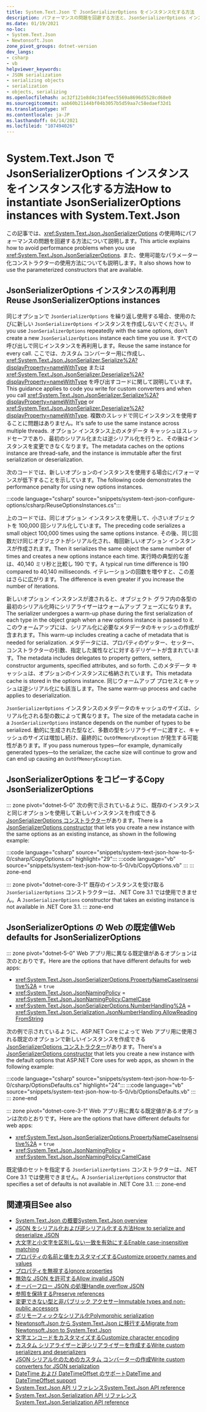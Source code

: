 ```yaml
---
title: System.Text.Json で JsonSerializerOptions をインスタンス化する方法
description: パフォーマンスの問題を回避する方法と、JsonSerializerOptions インスタンスで使用可能なコンストラクターを使用する方法について説明します。
ms.date: 01/19/2021
no-loc:
- System.Text.Json
- Newtonsoft.Json
zone_pivot_groups: dotnet-version
dev_langs:
- csharp
- vb
helpviewer_keywords:
- JSON serialization
- serializing objects
- serialization
- objects, serializing
ms.openlocfilehash: ac32f121e8d4c314feec5569a8696d5528cd68e0
ms.sourcegitcommit: aab60b21144bf04b3057b5d59aa7c58edaef32d1
ms.translationtype: HT
ms.contentlocale: ja-JP
ms.lasthandoff: 04/14/2021
ms.locfileid: "107494026"
---
```

# <a name="how-to-instantiate-jsonserializeroptions-instances-with-systemtextjson"></a><span data-ttu-id="57d54-103">System.Text.Json で JsonSerializerOptions インスタンスをインスタンス化する方法</span><span class="sxs-lookup"><span data-stu-id="57d54-103">How to instantiate JsonSerializerOptions instances with System.Text.Json</span></span>

<span data-ttu-id="57d54-104">この記事では、<xref:System.Text.Json.JsonSerializerOptions> の使用時にパフォーマンスの問題を回避する方法について説明します。</span><span class="sxs-lookup"><span data-stu-id="57d54-104">This article explains how to avoid performance problems when you use <xref:System.Text.Json.JsonSerializerOptions>.</span></span> <span data-ttu-id="57d54-105">また、使用可能なパラメーター化コンストラクターの使用方法についても説明します。</span><span class="sxs-lookup"><span data-stu-id="57d54-105">It also shows how to use the parameterized constructors that are available.</span></span>

## <a name="reuse-jsonserializeroptions-instances"></a><span data-ttu-id="57d54-106">JsonSerializerOptions インスタンスの再利用</span><span class="sxs-lookup"><span data-stu-id="57d54-106">Reuse JsonSerializerOptions instances</span></span>

<span data-ttu-id="57d54-107">同じオプションで `JsonSerializerOptions` を繰り返し使用する場合、使用のたびに新しい `JsonSerializerOptions` インスタンスを作成しないでください。</span><span class="sxs-lookup"><span data-stu-id="57d54-107">If you use `JsonSerializerOptions` repeatedly with the same options, don't create a new `JsonSerializerOptions` instance each time you use it.</span></span> <span data-ttu-id="57d54-108">すべての呼び出しで同じインスタンスを再利用します。</span><span class="sxs-lookup"><span data-stu-id="57d54-108">Reuse the same instance for every call.</span></span> <span data-ttu-id="57d54-109">ここでは、カスタム コンバーター用に作成し、<xref:System.Text.Json.JsonSerializer.Serialize%2A?displayProperty=nameWithType> または <xref:System.Text.Json.JsonSerializer.Deserialize%2A?displayProperty=nameWithType> を呼び出すコードに関して説明しています。</span><span class="sxs-lookup"><span data-stu-id="57d54-109">This guidance applies to code you write for custom converters and when you call <xref:System.Text.Json.JsonSerializer.Serialize%2A?displayProperty=nameWithType> or <xref:System.Text.Json.JsonSerializer.Deserialize%2A?displayProperty=nameWithType>.</span></span> <span data-ttu-id="57d54-110">複数のスレッドで同じインスタンスを使用することに問題はありません。</span><span class="sxs-lookup"><span data-stu-id="57d54-110">It's safe to use the same instance across multiple threads.</span></span> <span data-ttu-id="57d54-111">オプション インスタンス上のメタデータ キャッシュはスレッドセーフであり、最初のシリアル化または逆シリアル化を行うと、その後はインスタンスを変更できなくなります。</span><span class="sxs-lookup"><span data-stu-id="57d54-111">The metadata caches on the options instance are thread-safe, and the instance is immutable after the first serialization or deserialization.</span></span>

<span data-ttu-id="57d54-112">次のコードでは、新しいオプションのインスタンスを使用する場合にパフォーマンスが低下することを示しています。</span><span class="sxs-lookup"><span data-stu-id="57d54-112">The following code demonstrates the performance penalty for using new options instances.</span></span>

:::code language="csharp" source="snippets/system-text-json-configure-options/csharp/ReuseOptionsInstances.cs":::

<span data-ttu-id="57d54-113">上のコードでは、同じオプション インスタンスを使用して、小さいオブジェクトを 100,000 回シリアル化しています。</span><span class="sxs-lookup"><span data-stu-id="57d54-113">The preceding code serializes a small object 100,000 times using the same options instance.</span></span> <span data-ttu-id="57d54-114">その後、同じ回数だけ同じオブジェクトがシリアル化され、毎回新しいオプション インスタンスが作成されます。</span><span class="sxs-lookup"><span data-stu-id="57d54-114">Then it serializes the same object the same number of times and creates a new options instance each time.</span></span> <span data-ttu-id="57d54-115">実行時の典型的な差は、40,140 ミリ秒と比較し 190 です。</span><span class="sxs-lookup"><span data-stu-id="57d54-115">A typical run time difference is 190 compared to 40,140 milliseconds.</span></span> <span data-ttu-id="57d54-116">イテレーションの回数を増やすと、この差はさらに広がります。</span><span class="sxs-lookup"><span data-stu-id="57d54-116">The difference is even greater if you increase the number of iterations.</span></span>

<span data-ttu-id="57d54-117">新しいオプション インスタンスが渡されると、オブジェクト グラフ内の各型の最初のシリアル化時にシリアライザーはウォームアップ フェーズになります。</span><span class="sxs-lookup"><span data-stu-id="57d54-117">The serializer undergoes a warm-up phase during the first serialization of each type in the object graph when a new options instance is passed to it.</span></span> <span data-ttu-id="57d54-118">このウォームアップには、シリアル化に必要なメタデータのキャッシュの作成が含まれます。</span><span class="sxs-lookup"><span data-stu-id="57d54-118">This warm-up includes creating a cache of metadata that is needed for serialization.</span></span> <span data-ttu-id="57d54-119">メタデータには、プロパティのゲッター、セッター、コンストラクターの引数、指定した属性などに対するデリゲートが含まれています。</span><span class="sxs-lookup"><span data-stu-id="57d54-119">The metadata includes delegates to property getters, setters, constructor arguments, specified attributes, and so forth.</span></span> <span data-ttu-id="57d54-120">このメタデータ キャッシュは、オプションのインスタンスに格納されています。</span><span class="sxs-lookup"><span data-stu-id="57d54-120">This metadata cache is stored in the options instance.</span></span> <span data-ttu-id="57d54-121">同じウォームアップ プロセスとキャッシュは逆シリアル化にも該当します。</span><span class="sxs-lookup"><span data-stu-id="57d54-121">The same warm-up process and cache applies to deserialization.</span></span>

<span data-ttu-id="57d54-122">`JsonSerializerOptions` インスタンスのメタデータのキャッシュのサイズは、シリアル化される型の数によって異なります。</span><span class="sxs-lookup"><span data-stu-id="57d54-122">The size of the metadata cache in a `JsonSerializerOptions` instance depends on the number of types to be serialized.</span></span> <span data-ttu-id="57d54-123">動的に生成された型など、多数の型をシリアライザーに渡すと、キャッシュのサイズは増加し続け、最終的に `OutOfMemoryException` が発生する可能性があります。</span><span class="sxs-lookup"><span data-stu-id="57d54-123">If you pass numerous types—for example, dynamically generated types—to the serializer, the cache size will continue to grow and can end up causing an `OutOfMemoryException`.</span></span>

## <a name="copy-jsonserializeroptions"></a><span data-ttu-id="57d54-124">JsonSerializerOptions をコピーする</span><span class="sxs-lookup"><span data-stu-id="57d54-124">Copy JsonSerializerOptions</span></span>

::: zone pivot="dotnet-5-0"
<span data-ttu-id="57d54-125">次の例で示されているように、既存のインスタンスと同じオプションを使用して新しいインスタンスを作成できる [JsonSerializerOptions コンストラクター](xref:System.Text.Json.JsonSerializerOptions.%23ctor(System.Text.Json.JsonSerializerOptions))があります。</span><span class="sxs-lookup"><span data-stu-id="57d54-125">There is a [JsonSerializerOptions constructor](xref:System.Text.Json.JsonSerializerOptions.%23ctor(System.Text.Json.JsonSerializerOptions)) that lets you create a new instance with the same options as an existing instance, as shown in the following example:</span></span>

:::code language="csharp" source="snippets/system-text-json-how-to-5-0/csharp/CopyOptions.cs" highlight="29":::
:::code language="vb" source="snippets/system-text-json-how-to-5-0/vb/CopyOptions.vb" :::
::: zone-end

::: zone pivot="dotnet-core-3-1"
<span data-ttu-id="57d54-126">既存のインスタンスを受け取る `JsonSerializerOptions` コンストラクターは、.NET Core 3.1 では使用できません。</span><span class="sxs-lookup"><span data-stu-id="57d54-126">A `JsonSerializerOptions` constructor that takes an existing instance is not available in .NET Core 3.1.</span></span>
::: zone-end

## <a name="web-defaults-for-jsonserializeroptions"></a><span data-ttu-id="57d54-127">JsonSerializerOptions の Web の既定値</span><span class="sxs-lookup"><span data-stu-id="57d54-127">Web defaults for JsonSerializerOptions</span></span>

::: zone pivot="dotnet-5-0"
<span data-ttu-id="57d54-128">Web アプリ用に異なる既定値があるオプションは次のとおりです。</span><span class="sxs-lookup"><span data-stu-id="57d54-128">Here are the options that have different defaults for web apps:</span></span>

* <xref:System.Text.Json.JsonSerializerOptions.PropertyNameCaseInsensitive%2A> = `true`
* <xref:System.Text.Json.JsonNamingPolicy> = <xref:System.Text.Json.JsonNamingPolicy.CamelCase>
* <xref:System.Text.Json.JsonSerializerOptions.NumberHandling%2A> = <xref:System.Text.Json.Serialization.JsonNumberHandling.AllowReadingFromString>

<span data-ttu-id="57d54-129">次の例で示されているように、ASP.NET Core によって Web アプリ用に使用される既定のオプションで新しいインスタンスを作成できる [JsonSerializerOptions コンストラクター](xref:System.Text.Json.JsonSerializerOptions.%23ctor(System.Text.Json.JsonSerializerDefaults)?view=net-5.0&preserve-view=true)があります。</span><span class="sxs-lookup"><span data-stu-id="57d54-129">There's a [JsonSerializerOptions constructor](xref:System.Text.Json.JsonSerializerOptions.%23ctor(System.Text.Json.JsonSerializerDefaults)?view=net-5.0&preserve-view=true) that lets you create a new instance with the default options that ASP.NET Core uses for web apps, as shown in the following example:</span></span>

:::code language="csharp" source="snippets/system-text-json-how-to-5-0/csharp/OptionsDefaults.cs" highlight="24":::
:::code language="vb" source="snippets/system-text-json-how-to-5-0/vb/OptionsDefaults.vb" :::
::: zone-end

::: zone pivot="dotnet-core-3-1"
<span data-ttu-id="57d54-130">Web アプリ用に異なる既定値があるオプションは次のとおりです。</span><span class="sxs-lookup"><span data-stu-id="57d54-130">Here are the options that have different defaults for web apps:</span></span>

* <xref:System.Text.Json.JsonSerializerOptions.PropertyNameCaseInsensitive%2A> = `true`
* <xref:System.Text.Json.JsonNamingPolicy> = <xref:System.Text.Json.JsonNamingPolicy.CamelCase>

<span data-ttu-id="57d54-131">既定値のセットを指定する `JsonSerializerOptions` コンストラクターは、.NET Core 3.1 では使用できません。</span><span class="sxs-lookup"><span data-stu-id="57d54-131">A `JsonSerializerOptions` constructor that specifies a set of defaults is not available in .NET Core 3.1.</span></span>
::: zone-end

## <a name="see-also"></a><span data-ttu-id="57d54-132">関連項目</span><span class="sxs-lookup"><span data-stu-id="57d54-132">See also</span></span>

* [<span data-ttu-id="57d54-133">System.Text.Json の概要</span><span class="sxs-lookup"><span data-stu-id="57d54-133">System.Text.Json overview</span></span>](system-text-json-overview.md)
* [<span data-ttu-id="57d54-134">JSON をシリアル化および逆シリアル化する方法</span><span class="sxs-lookup"><span data-stu-id="57d54-134">How to serialize and deserialize JSON</span></span>](system-text-json-how-to.md)
* [<span data-ttu-id="57d54-135">大文字と小文字を区別しない一致を有効にする</span><span class="sxs-lookup"><span data-stu-id="57d54-135">Enable case-insensitive matching</span></span>](system-text-json-character-casing.md)
* [<span data-ttu-id="57d54-136">プロパティの名前と値をカスタマイズする</span><span class="sxs-lookup"><span data-stu-id="57d54-136">Customize property names and values</span></span>](system-text-json-customize-properties.md)
* [<span data-ttu-id="57d54-137">プロパティを無視する</span><span class="sxs-lookup"><span data-stu-id="57d54-137">Ignore properties</span></span>](system-text-json-ignore-properties.md)
* [<span data-ttu-id="57d54-138">無効な JSON を許可する</span><span class="sxs-lookup"><span data-stu-id="57d54-138">Allow invalid JSON</span></span>](system-text-json-invalid-json.md)
* [<span data-ttu-id="57d54-139">オーバーフロー JSON の処理</span><span class="sxs-lookup"><span data-stu-id="57d54-139">Handle overflow JSON</span></span>](system-text-json-handle-overflow.md)
* [<span data-ttu-id="57d54-140">参照を保持する</span><span class="sxs-lookup"><span data-stu-id="57d54-140">Preserve references</span></span>](system-text-json-preserve-references.md)
* [<span data-ttu-id="57d54-141">変更できない型と非パブリック アクセサー</span><span class="sxs-lookup"><span data-stu-id="57d54-141">Immutable types and non-public accessors</span></span>](system-text-json-immutability.md)
* [<span data-ttu-id="57d54-142">ポリモーフィックなシリアル化</span><span class="sxs-lookup"><span data-stu-id="57d54-142">Polymorphic serialization</span></span>](system-text-json-polymorphism.md)
* [<span data-ttu-id="57d54-143">Newtonsoft.Json から System.Text.Json に移行する</span><span class="sxs-lookup"><span data-stu-id="57d54-143">Migrate from Newtonsoft.Json to System.Text.Json</span></span>](system-text-json-migrate-from-newtonsoft-how-to.md)
* [<span data-ttu-id="57d54-144">文字エンコードをカスタマイズする</span><span class="sxs-lookup"><span data-stu-id="57d54-144">Customize character encoding</span></span>](system-text-json-character-encoding.md)
* [<span data-ttu-id="57d54-145">カスタム シリアライザーと逆シリアライザーを作成する</span><span class="sxs-lookup"><span data-stu-id="57d54-145">Write custom serializers and deserializers</span></span>](write-custom-serializer-deserializer.md)
* [<span data-ttu-id="57d54-146">JSON シリアル化のためのカスタム コンバーターの作成</span><span class="sxs-lookup"><span data-stu-id="57d54-146">Write custom converters for JSON serialization</span></span>](system-text-json-converters-how-to.md)
* [<span data-ttu-id="57d54-147">DateTime および DateTimeOffset のサポート</span><span class="sxs-lookup"><span data-stu-id="57d54-147">DateTime and DateTimeOffset support</span></span>](../datetime/system-text-json-support.md)
* <span data-ttu-id="57d54-148">[System.Text.Json API リファレンス](xref:System.Text.Json)</span><span class="sxs-lookup"><span data-stu-id="57d54-148">[System.Text.Json API reference](xref:System.Text.Json)</span></span>
* <span data-ttu-id="57d54-149">[System.Text.Json.Serialization API リファレンス](xref:System.Text.Json.Serialization)</span><span class="sxs-lookup"><span data-stu-id="57d54-149">[System.Text.Json.Serialization API reference](xref:System.Text.Json.Serialization)</span></span>
